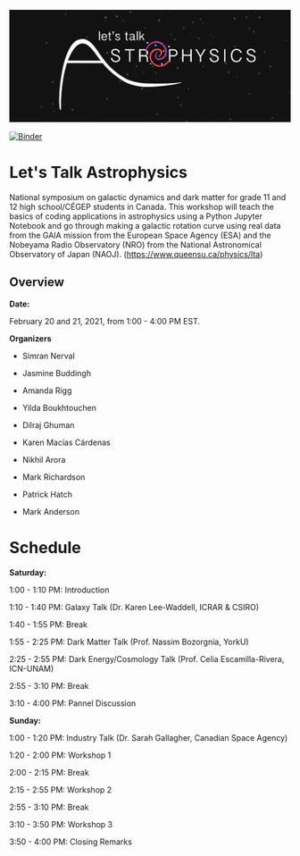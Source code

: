 ![alt text](https://github.com/LTSQueens/Let-s-Talk-Astrophysics/blob/main/Organization/logo-cropped.png?raw=true)

[![Binder](https://mybinder.org/badge_logo.svg)](https://mybinder.org/v2/gh/LTSQueens/Let-s-Talk-Astrophysics/main)

# Let's Talk Astrophysics

National symposium on galactic dynamics and dark matter for grade 11 and 12 high school/CÉGEP students in Canada. This workshop will teach the basics of coding applications in astrophysics using a Python Jupyter Notebook and go through making a galactic rotation curve using real data from the GAIA mission from the European Space Agency (ESA) and the Nobeyama Radio Observatory (NRO) from the National Astronomical Observatory of Japan (NAOJ). (https://www.queensu.ca/physics/lta)


## Overview

**Date:**

February 20 and 21, 2021, from 1:00 - 4:00 PM EST.

**Organizers**

* Simran Nerval

* Jasmine Buddingh

* Amanda Rigg

* Yilda Boukhtouchen

* Dilraj Ghuman

* Karen Macías Cárdenas

* Nikhil Arora

* Mark Richardson

* Patrick Hatch

* Mark Anderson

# Schedule

**Saturday:** 

1:00 - 1:10 PM: Introduction

1:10 - 1:40 PM: Galaxy Talk (Dr. Karen Lee-Waddell, ICRAR & CSIRO)

1:40 - 1:55 PM: Break

1:55 - 2:25 PM: Dark Matter Talk (Prof. Nassim Bozorgnia, YorkU)

2:25 - 2:55 PM: Dark Energy/Cosmology Talk (Prof. Celia Escamilla-Rivera, ICN-UNAM)

2:55 - 3:10 PM: Break

3:10 - 4:00 PM: Pannel Discussion 

**Sunday:**

1:00 - 1:20 PM: Industry Talk (Dr. Sarah Gallagher, Canadian Space Agency)

1:20 - 2:00 PM: Workshop 1

2:00 - 2:15 PM: Break

2:15 - 2:55 PM: Workshop 2

2:55 - 3:10 PM: Break

3:10 - 3:50 PM: Workshop 3

3:50 - 4:00 PM: Closing Remarks
